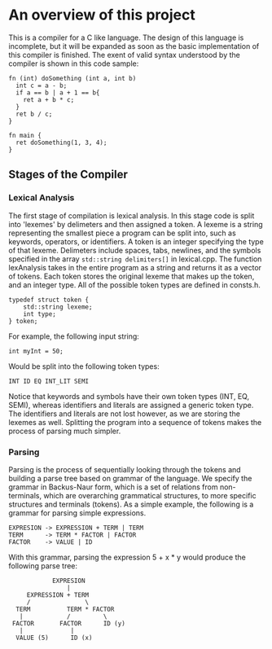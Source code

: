 # An overview of this project

This is a compiler for a C like language.
The design of this language is incomplete, but it will be expanded as soon as the basic implementation of this compiler is finished.
The exent of valid syntax understood by the compiler is shown in this code sample:
```
fn (int) doSomething (int a, int b)
  int c = a - b;
  if a == b | a + 1 == b{
    ret a + b * c;
  }
  ret b / c;
}

fn main {
  ret doSomething(1, 3, 4);
}
```
## Stages of the Compiler

### Lexical Analysis

The first stage of compilation is lexical analysis. In this stage code is split into 'lexemes' by delimeters and then assigned a token. A lexeme is a string representing the smallest piece a program can be split into, such as keywords, operators, or identifiers. A token is an integer specifying the type of that lexeme. Delimeters include spaces, tabs, newlines, and the symbols specified in the array ```std::string delimiters[]``` in lexical.cpp. The function lexAnalysis takes in the entire program as a string and returns it as a vector of tokens. Each token stores the original lexeme that makes up the token, and an integer type. All of the possible token types are defined in consts.h.
```
typedef struct token {
    std::string lexeme;
    int type;
} token;
```
For example, the following input string:
```
int myInt = 50;
```
Would be split into the following token types:
```
INT ID EQ INT_LIT SEMI
```
Notice that keywords and symbols have their own token types (INT, EQ, SEMI), whereas identifiers and literals are assigned a generic token type. The identifiers and literals are not lost however, as we are storing the lexemes as well.
Splitting the program into a sequence of tokens makes the process of parsing much simpler.

### Parsing

Parsing is the process of sequentially looking through the tokens and building a parse tree based on grammar of the language.
We specify the grammar in Backus-Naur form, which is a set of relations from non-terminals, which are overarching grammatical structures, to more specific structures and terminals (tokens).
As a simple example, the following is a grammar for parsing simple expressions.
```
EXPRESION -> EXPRESSION + TERM | TERM
TERM      -> TERM * FACTOR | FACTOR
FACTOR    -> VALUE | ID
```
With this grammar, parsing the expression 5 + x * y would produce the following parse tree:
```
            EXPRESION
                |
     EXPRESSION + TERM  
     /               \               
  TERM          TERM * FACTOR         
   |            /         \
 FACTOR       FACTOR      ID (y)
   |             |
  VALUE (5)      ID (x)
```

